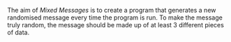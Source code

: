 The aim of *Mixed Messages* is to create a program that generates a new randomised message every time the program is run. To make the message truly random, the message should be made up of at least 3 different pieces of data.